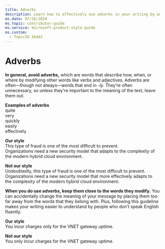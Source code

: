 ```yaml
---
title: Adverbs
description: Learn how to effectively use adverbs in your writing by understanding when to avoid them and how to place them correctly for clarity.
ms.date: 07/16/2024
ms.topic: contributor-guide
ms.service: microsoft-product-style-guide
ms.custom:
  - TopicID 56443
---
```



# Adverbs

**In general, avoid adverbs,** which are words that describe how, when, or where by modifying other words like verbs and adjectives. Adverbs are often—though not always—words that end in *-ly.* They’re often unnecessary, so unless they're important to the meaning of the text, leave them out.

**Examples of adverbs**  
quite  
very  
quickly  
easily  
effectively

**Our style**  
This type of fraud is one of the most difficult to prevent.  
Organizations need a new security model that adapts to the complexity of the modern hybrid cloud environment.

**Not our style**  
Undoubtedly, this type of fraud is one of the most difficult to prevent.  
Organizations need a new security model that more effectively adapts to the complexity of the modern hybrid cloud environment.

**When you do use adverbs, keep them close to the words they modify.** You can accidentally change the meaning of your message by placing them too far away from the words that they belong with. Plus, following this guideline makes your writing easier to understand by people who don’t speak English fluently.

**Our style**  
You incur charges only for the VNET gateway uptime.

**Not our style**  
You only incur charges for the VNET gateway uptime.

